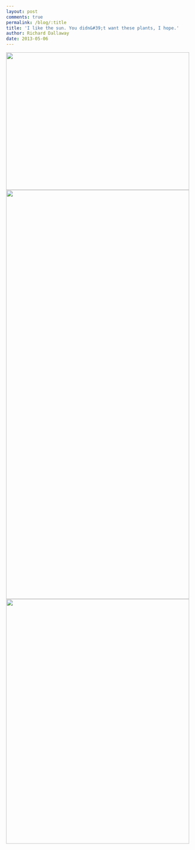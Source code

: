 ```yaml
---
layout: post
comments: true
permalink: /blog/:title
title: 'I like the sun. You didn&#39;t want these plants, I hope.'
author: Richard Dallaway
date: 2013-05-06
---
```


<div><a href="http://static.skitters.dallaway.com/c2013-05-03.jpg"><img width="500" src="http://static.skitters.dallaway.com/c2013-05-03.jpg.500.jpg" height="375"></img></a></div><div><a href="http://static.skitters.dallaway.com/b2013-05-03.jpg"><img width="500" src="http://static.skitters.dallaway.com/b2013-05-03.jpg.500.jpg" height="1115"></img></a></div><div><a href="http://static.skitters.dallaway.com/a2013-05-03.jpg"><img width="500" src="http://static.skitters.dallaway.com/a2013-05-03.jpg.500.jpg" height="667"></img></a></div>


    
    
